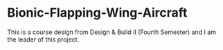 # Bionic-Flapping-Wing-Aircraft
This is a course design from Design &amp; Bulid II (Fourth Semester) and I am the leader of this project.
